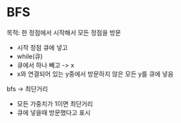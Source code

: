 # BFS
목적: 한 정점에서 시작해서 모든 정점을 방문
+ 시작 정점 큐에 넣고
+ while(큐)
+ 큐에서 하나 빼고 -> x
+ x와 연결되어 있는 y중에서 방문하지 않은 모든 y를 큐에 넣음

bfs -> 최단거리 
+ 모든 가중치가 1이면 최단거리 
+ 큐에 넣을때 방문했다고 표시
